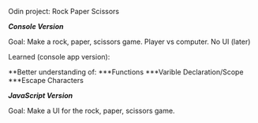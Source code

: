 Odin project: Rock Paper Scissors

***Console Version***

Goal: Make a rock, paper, scissors game. Player vs computer. No UI (later)

Learned (console app version):

**Better understanding of:
***Functions
***Varible Declaration/Scope
***Escape Characters

***JavaScript Version***

Goal: Make a UI for the rock, paper, scissors game.